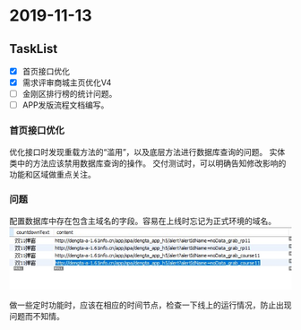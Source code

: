 # 2019-11-13

## TaskList

- [X] 首页接口优化
- [X] 需求评审商城主页优化V4
- [ ] 金刚区排行榜的统计问题。
- [ ] APP发版流程文档编写。

### 首页接口优化

优化接口时发现重载方法的“滥用”，以及底层方法进行数据库查询的问题。
实体类中的方法应该禁用数据库查询的操作。
交付测试时，可以明确告知修改影响的功能和区域做重点关注。

### 问题

配置数据库中存在包含主域名的字段。容易在上线时忘记为正式环境的域名。
![数据库字段](img/img1.jpg)

做一些定时功能时，应该在相应的时间节点，检查一下线上的运行情况，防止出现问题而不知情。
